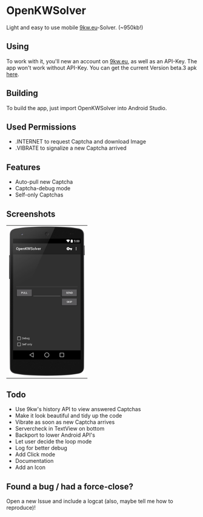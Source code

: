 OpenKWSolver
============

Light and easy to use mobile [9kw.eu](http://www.9kw.eu/)-Solver. (~950kb!)

Using
-----

To work with it, you'll new an account on [9kw.eu](http://www.9kw.eu/), as well as an API-Key.
The app won't work without API-Key. You can get the current Version beta.3 apk [here](https://github.com/dotWee/OpenKWSolver/releases/download/beta.3/app-release_SIGNED_beta.3.apk).

Building
--------

To build the app, just import OpenKWSolver into Android Studio.

Used Permissions
----------------

+ .INTERNET to request Captcha and download Image
+ .VIBRATE to signalize a new Captcha arrived

Features
--------

+ Auto-pull new Captcha
+ Captcha-debug mode
+ Self-only Captchas

Screenshots
-----------

<table sytle="border: 0px;">
<tr>
<td><img width="200px" src="Screenshot1.png" /></td>
</tr>
</table>

Todo
----

+ Use 9kw's history API to view answered Captchas
+ Make it look beautiful and tidy up the code
+ Vibrate as soon as new Captcha arrives
+ Servercheck in TextView on bottom
+ Backport to lower Android API's
+ Let user decide the loop mode
+ Log for better debug
+ Add Click mode
+ Documentation
+ Add an Icon

Found a bug / had a force-close?
--------------------------------

Open a new Issue and include a logcat (also, maybe tell me how to reproduce)!
